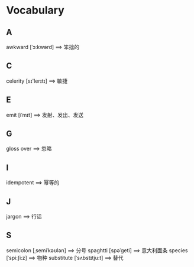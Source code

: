 # Vocabulary

## A
awkward [ˈɔ:kwərd]          ==> 笨拙的

## C
celerity [sɪ'lerɪtɪ]        ==> 敏捷

## E
emit [iˈmɪt]                ==> 发射、发出、发送

## G
gloss over                  ==> 忽略

## I
idempotent                  ==> 幂等的

## J
jargon                      ==> 行话

## S
semicolon [ˌsemiˈkəʊlən]    ==> 分号
spaghtti [spəˈgeti]         ==> 意大利面条
species  [ˈspi:ʃi:z]        ==> 物种
substitute [ˈsʌbstɪtju:t]   ==> 替代